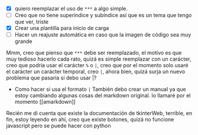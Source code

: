 - [x]  quiero reemplazar el uso de `***` a algo simple.
- [ ]  Creo que no tiene superíndice y subíndice así que es un tema que tengo que ver, triste
- [x]   Crear una plantilla para inicio de carga 
- [ ]  Hacer un reajuste automática en caso que la imagen de código sea muy grande

Mmm, creo que pienso que `***` debe ser reemplazado, el motivo es que muy tedioso hacerlo cada rato, quizá es simple reemplazar con un carácter, creo que podría usar el carácter `%` o `|`, creo que por el momento solo usaré el carácter un carácter temporal, creo `|`, ahora bien, quizá surja un nuevo problema que pasaría si debo usar |? 

- Como hacer si usa el formato `|`
También debo crear un manual ya que estoy cambiando algunas cosas del markdown original. lo llamaré por el momento [[amarkdown]] 

Recién me di cuenta que existe la documentación de tkinterWeb, terrible, en fin, estoy leyendo en ahí, creo que existe botones, quizá no funcione javascript pero se puede hacer con python